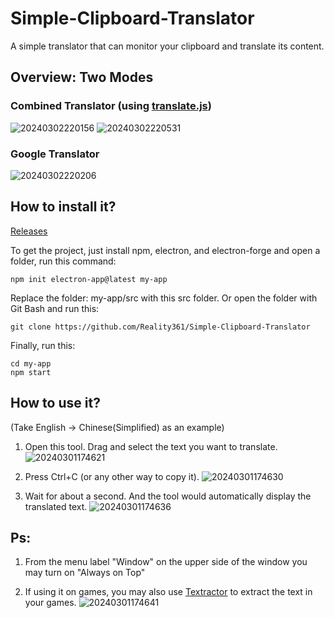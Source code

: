 # Simple-Clipboard-Translator
A simple translator that can monitor your clipboard and translate its content.

## Overview: Two Modes
### Combined Translator (using [translate.js](http://translate.zvo.cn/41162.html))
![20240302220156](https://github.com/Reality361/Simple-Clipboard-Translator/assets/154047191/26a7e50f-8fbf-4daa-94d3-8e03d99a46a4)
![20240302220531](https://github.com/Reality361/Simple-Clipboard-Translator/assets/154047191/2f52465a-8987-490d-81d3-dfa4b2d84d76)


### Google Translator
![20240302220206](https://github.com/Reality361/Simple-Clipboard-Translator/assets/154047191/a9786b5c-c846-43d4-916a-7cbceb34a850)


## How to install it?

[Releases](https://github.com/Reality361/Simple-Clipboard-Translator/releases)

To get the project, just install npm, electron, and electron-forge and open a folder, run this command:
```
npm init electron-app@latest my-app
```
Replace the folder: my-app/src with this src folder.
Or open the folder with Git Bash and run this:
```
git clone https://github.com/Reality361/Simple-Clipboard-Translator
```
Finally, run this:
```
cd my-app
npm start
```
## How to use it?
(Take English -> Chinese(Simplified) as an example)

1. Open this tool. Drag and select the text you want to translate.
![20240301174621](https://github.com/Reality361/Simple-Clipboard-Translator/assets/154047191/496d9b44-f478-4ab2-9991-6e97fc0882d9)

2. Press Ctrl+C (or any other way to copy it).
![20240301174630](https://github.com/Reality361/Simple-Clipboard-Translator/assets/154047191/5cf66346-aec1-44b5-bd77-fe4d479363c4)

3. Wait for about a second. And the tool would automatically display the translated text.
![20240301174636](https://github.com/Reality361/Simple-Clipboard-Translator/assets/154047191/8eef4209-e75e-41a5-aeff-32a367ffc01f)

## Ps:
1. From the menu label "Window" on the upper side of the window you may turn on "Always on Top"

2. If using it on games, you may also use [Textractor](https://github.com/Artikash/Textractor) to extract the text in your games.
![20240301174641](https://github.com/Reality361/Simple-Clipboard-Translator/assets/154047191/870a8c6b-800d-4b21-9cf8-5aec41dfe83a)
